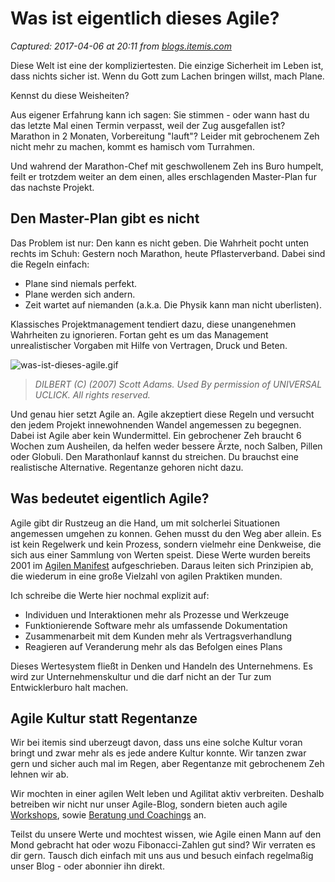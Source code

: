 # Was ist eigentlich dieses Agile?

_Captured: 2017-04-06 at 20:11 from [blogs.itemis.com](https://blogs.itemis.com/de/was-ist-eigentlich-dieses-agile?utm_source=hs_email&utm_medium=email&utm_content=50066132&_hsenc=p2ANqtz--0JabtT0KukbtBI_HZkSGBeAXjyakOyHyQH5QFOMk_HR6np2NEsx_3sVVdM3Z23vkVj_zV9_SzB8MjK73ZO1N5a1-Y37cye_0k_irV_UOkHS-9qdk&_hsmi=50065691)_

Diese Welt ist eine der kompliziertesten. Die einzige Sicherheit im Leben ist, dass nichts sicher ist. Wenn du Gott zum Lachen bringen willst, mach Plane.

Kennst du diese Weisheiten?

Aus eigener Erfahrung kann ich sagen: Sie stimmen - oder wann hast du das letzte Mal einen Termin verpasst, weil der Zug ausgefallen ist? Marathon in 2 Monaten, Vorbereitung "lauft"? Leider mit gebrochenem Zeh nicht mehr zu machen, kommt es hamisch vom Turrahmen.

Und wahrend der Marathon-Chef mit geschwollenem Zeh ins Buro humpelt, feilt er trotzdem weiter an dem einen, alles erschlagenden Master-Plan fur das nachste Projekt.

## Den Master-Plan gibt es nicht

Das Problem ist nur: Den kann es nicht geben. Die Wahrheit pocht unten rechts im Schuh: Gestern noch Marathon, heute Pflasterverband. Dabei sind die Regeln einfach:

  * Plane sind niemals perfekt.
  * Plane werden sich andern.
  * Zeit wartet auf niemanden (a.k.a. Die Physik kann man nicht uberlisten).

Klassisches Projektmanagement tendiert dazu, diese unangenehmen Wahrheiten zu ignorieren. Fortan geht es um das Management unrealistischer Vorgaben mit Hilfe von Vertragen, Druck und Beten.

![was-ist-dieses-agile.gif](https://blogs.itemis.com/hs-fs/hubfs/Blog/Agile/was-ist-dieses-agile.gif?t=1491488351797&width=362&height=114&name=was-ist-dieses-agile.gif)

> _DILBERT (C) (2007) Scott Adams. Used By permission of UNIVERSAL UCLICK. All rights reserved._

Und genau hier setzt Agile an. Agile akzeptiert diese Regeln und versucht den jedem Projekt innewohnenden Wandel angemessen zu begegnen. Dabei ist Agile aber kein Wundermittel. Ein gebrochener Zeh braucht 6 Wochen zum Ausheilen, da helfen weder bessere Ärzte, noch Salben, Pillen oder Globuli. Den Marathonlauf kannst du streichen. Du brauchst eine realistische Alternative. Regentanze gehoren nicht dazu.

## Was bedeutet eigentlich Agile?

Agile gibt dir Rustzeug an die Hand, um mit solcherlei Situationen angemessen umgehen zu konnen. Gehen musst du den Weg aber allein. Es ist kein Regelwerk und kein Prozess, sondern vielmehr eine Denkweise, die sich aus einer Sammlung von Werten speist. Diese Werte wurden bereits 2001 im [Agilen Manifest](http://agilemanifesto.org/iso/de/manifesto.html) aufgeschrieben. Daraus leiten sich Prinzipien ab, die wiederum in eine große Vielzahl von agilen Praktiken munden.

Ich schreibe die Werte hier nochmal explizit auf:

  * Individuen und Interaktionen mehr als Prozesse und Werkzeuge
  * Funktionierende Software mehr als umfassende Dokumentation
  * Zusammenarbeit mit dem Kunden mehr als Vertragsverhandlung
  * Reagieren auf Veranderung mehr als das Befolgen eines Plans

Dieses Wertesystem fließt in Denken und Handeln des Unternehmens. Es wird zur Unternehmenskultur und die darf nicht an der Tur zum Entwicklerburo halt machen.

## Agile Kultur statt Regentanze

Wir bei itemis sind uberzeugt davon, dass uns eine solche Kultur voran bringt und zwar mehr als es jede andere Kultur konnte. Wir tanzen zwar gern und sicher auch mal im Regen, aber Regentanze mit gebrochenem Zeh lehnen wir ab.

Wir mochten in einer agilen Welt leben und Agilitat aktiv verbreiten. Deshalb betreiben wir nicht nur unser Agile-Blog, sondern bieten auch agile [Workshops](https://www.itemis.com/de/agile/scrum/zertifizierungen/), sowie [Beratung und Coachings](https://www.itemis.com/de/agile/scrum/coaching-consulting/) an.

Teilst du unsere Werte und mochtest wissen, wie Agile einen Mann auf den Mond gebracht hat oder wozu Fibonacci-Zahlen gut sind? Wir verraten es dir gern. Tausch dich einfach mit uns aus und besuch einfach regelmaßig unser Blog - oder abonnier ihn direkt.
